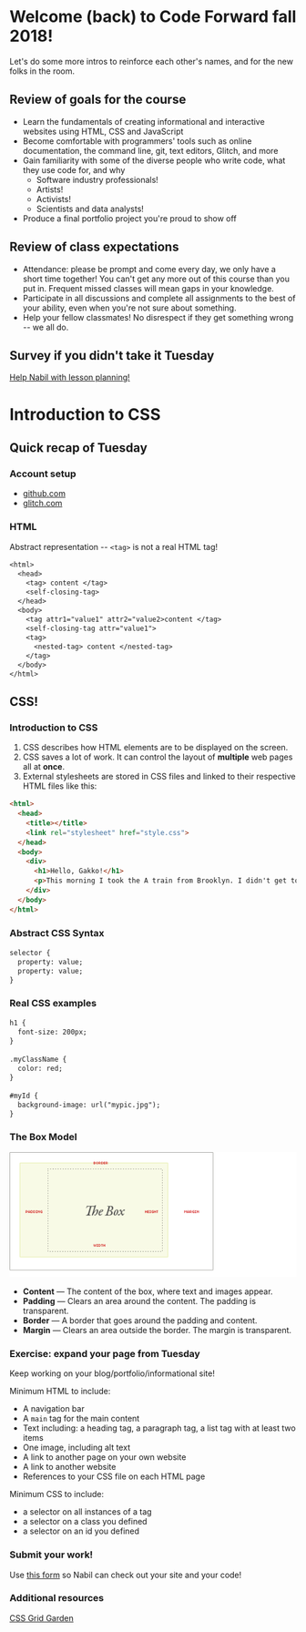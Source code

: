 # Welcome (back) to Code Forward fall 2018!
Let's do some more intros to reinforce each other's names, and for the new folks in the room.

## Review of goals for the course
- Learn the fundamentals of creating informational and interactive websites using HTML, CSS and JavaScript
- Become comfortable with programmers' tools such as online documentation, the command line, git, text editors, Glitch, and more
- Gain familiarity with some of the diverse people who write code, what they use code for, and why
  - Software industry professionals!
  - Artists!
  - Activists!
  - Scientists and data analysts!
- Produce a final portfolio project you're proud to show off

## Review of class expectations
- Attendance: please be prompt and come every day, we only have a short time together! You can't get any more out of this course than you put in. Frequent missed classes will mean gaps in your knowledge.
- Participate in all discussions and complete all assignments to the best of your ability, even when you're not sure about something.
- Help your fellow classmates! No disrespect if they get something wrong -- we all do.

## Survey if you didn't take it Tuesday
[Help Nabil with lesson planning!](https://docs.google.com/forms/d/e/1FAIpQLSde01dLh0cFII7EFCU_cAjMxHzFKJHuIJn5NAFb5-ej4lE8qw/viewform)


# Introduction to CSS
## Quick recap of Tuesday
### Account setup
- [github.com](https://github.com)
- [glitch.com](https://glitch.com)

### HTML
Abstract representation -- `<tag>` is not a real HTML tag!

```
<html>
  <head>
    <tag> content </tag>
    <self-closing-tag>
  </head>
  <body>
    <tag attr1="value1" attr2="value2>content </tag>
    <self-closing-tag attr="value1">
    <tag>
      <nested-tag> content </nested-tag>
    </tag>
  </body>
</html>
```
## CSS!
### Introduction to CSS
1. CSS describes how HTML elements are to be displayed on the screen.
2. CSS saves a lot of work. It can control the layout of **multiple** web pages all at **once**.
3. External stylesheets are stored in CSS files and linked to their respective HTML files like this:

```HTML
<html>
  <head>
    <title></title>
    <link rel="stylesheet" href="style.css">
  </head>
  <body>
    <div>
      <h1>Hello, Gakko!</h1>
      <p>This morning I took the A train from Brooklyn. I didn't get to sit down smh. But I saw a boy with a drum. He looked like he was on his way to marching band practice.</p>
    </div>
  </body>
</html>
```

### Abstract CSS Syntax
```
selector {
  property: value;
  property: value;
}
```

### Real CSS examples
```
h1 {
  font-size: 200px;
}

.myClassName {
  color: red;
}

#myId {
  background-image: url("mypic.jpg");
}
```

### The Box Model
![Every HTML element lives in a box like this.](media/thebox.png)

- **Content** — The content of the box, where text and images appear.
- **Padding** — Clears an area around the content. The padding is transparent.
- **Border** — A border that goes around the padding and content.
- **Margin** —  Clears an area outside the border. The margin is transparent.


### Exercise: expand your page from Tuesday
Keep working on your blog/portfolio/informational site!

Minimum HTML to include:
- A navigation bar
- A `main` tag for the main content
- Text including: a heading tag, a paragraph tag, a list tag with at least two items
- One image, including alt text
- A link to another page on your own website
- A link to another website
- References to your CSS file on each HTML page

Minimum CSS to include:
- a selector on all instances of a tag
- a selector on a class you defined
- a selector on an id you defined

### Submit your work!
Use [this form](https://docs.google.com/forms/d/18BYCVEDroWoFx2VbCBYJb7Db-Gf0h0QoUDACoUD2fWc/viewform) so Nabil can check out your site and your code!
### Additional resources
[CSS Grid Garden](http://cssgridgarden.com/)
